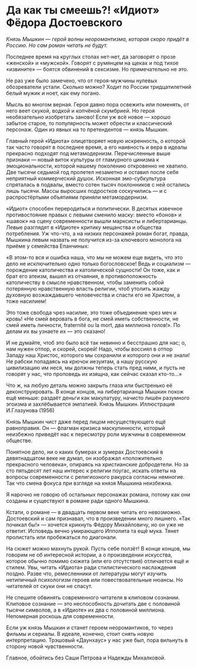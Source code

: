 
# Да как ты смеешь?! «Идиот» Фёдора Достоевского

_Князь Мышкин — герой волны неоромантизма, которая скоро придёт в Россию. Но сам роман читать не будут._

Последнее время на круглых столах нет-нет, да заговорят о прозе «женской» и «мужской». Говорят с румянцем на щеках и под тихое «извините» — боятся обвинений в сексизме. Но примечательно не это.

Не раз уже было замечено, что от героя-мужчины нулевых обозреватели устали. Cколько можно? Ходит по России тридцатилетний белый мужик и ноет, как ему погано.

Мысль во многом верная. Героя давно пора освежить или поменять, от него веет скукой, водкой и копчёной скумбрией. Но героя необязательно изобретать заново! Если уж всё новое — хорошо забытое старое, то популярность может обрести и классический персонаж. Один из явных на то претендентов — князь Мышкин.

Главный герой «Идиота» олицетворяет новую искренность, о которой так часто говорят в последнее время, а его наивность и вера в идеалы прекрасно подходят под метамодернизм. Перечисленные выше признаки — новый виток культуры от гламурного цинизма к эмоциональности, которой нашему поколению откровенно не хватило. Две тысячи седьмой год пролетел незаметно и оставил после себя неприятный коммерческий душок. Исконная эмо-субкультура спряталась в подвалы, вместо сотен тысяч поклонников с ней остались лишь тысячи. Массы выросших подростков соскучились — и с распростёртыми объятиями приняли метамордернизм.

«Идиот» способен переродиться и политически. В десятых извечное противостояние правых с левыми сменило маску: вместо «бонов» и «шавок» на сцену современности вышли марксисты и либертарианцы. Левые разглядят в «Идиоте» критику мещанства и общества потребления. Уж что-что, а на низких персонажей роман богат, правда, Мышкина левым назвать не получится из-за ключевого монолога на приёме у семейства Епанчиных:

«В этом-то вся и ошибка наша, что мы не можем еще видеть, что это дело не исключительно одно только богословское! Ведь и социализм — порождение католичества и католической сущности! Он тоже, как и брат его атеизм, вышел из отчаяния, в противоположность католичеству в смысле нравственном, чтобы заменить собой потерянную нравственную власть религии, чтоб утолить жажду духовную возжаждавшего человечества и спасти его не Христом, а тоже насилием!

Это тоже свобода чрез насилие, это тоже объединение чрез меч и кровь! «Не смей веровать в бога, не смей иметь собственности, не смей иметь личности, fraternité ou la mort, два миллиона голов!». По делам их вы узнаете их — это сказано!

И не думайте, чтоб это было всё так невинно и бесстрашно для нас; о, нам нужен отпор, и скорей, скорей! Надо, чтобы воссиял в отпор Западу наш Христос, которого мы сохранили и которого они и не знали! Не рабски попадаясь на крючок иезуитам, а нашу русскую цивилизацию им неся, мы должны теперь стать пред ними, и пусть не говорят у нас, что проповедь их изящна, как сейчас сказал кто-то…»

Что ж, на любую деталь можно закрыть глаза или быстренько её деконструировать. В конце концов, на либертарианца Мышкин похож ещё меньше: раздаёт деньги как макулатуру, начисто лишён разумного эгоизма и захлёбывается эмпатией.
Князь Мышкин. Иллюстрация И.Глазунова (1956)

Князь Мышкин чист даже перед лицом несуществующего ещё равноправия. Он — флагман кризиса маскулинности, который неизбежно приведёт нас к пересмотру роли мужчины в современном обществе.

Понятное дело, ни о каких бумерах и зумерах Достоевский в девятнадцатом веке не думал, он изображал «положительно прекрасного человека», опираясь на христианские добродетели. Но за сто пятьдесят лет наш интерес к религии поугас, искать ответы на вопросы современности с религиозного ракурса согласны немногие. Так что смена фокуса при взгляде на князя Мышкина неизбежна.

Я нарочно не говорю об остальных персонажах романа, потому как они созданы и существуют в романе ради одного Мышкина.

Кстати, о романе — в двадцать первом веке читать его невозможно. Достоевский и сам признавал, что в произведении много лишнего. «Так почикал бы!» — хочется крикнуть Фёдору Михайловичу, но он уже не ответит. Исповедь вечно умирающего Ипполита та ещё мука. Тянет пролистать или пробежаться по диагонали.

На сюжет можно махнуть рукой. Пусть себе ползёт! В конце концов, мы говорим не об интересной истории, а о произведении искусства, которое обычно помимо сюжета (или его отсутствия) отличается ещё и стилем. Увы, читать «Идиота» ради стилистического наслаждения поздно. Разве что, ремесленники от литературы могут изучить нетипичный психологизм героев или повествовательные нюансы. Но читателей от скуки они не спасут.

Не спешите обвинять современного читателя в клиповом сознании. Клиповое сознание — это неспособность дочитать две с половиной тысячи символов, а в «Идиоте» их два с половиной миллиона. Непомерная роскошь для современности.

Если уж князь Мышкин и станет героем неоромантиков, то через фильмы и сериалы. В идеале, конечно, стоит снять новую интерпретацию. Трэшовый «Даунхаус» у нас уже был, пора вильнуть в сторону новой чувственности.

Главное, обойтись без Саши Петрова и Надежды Михалковой.
